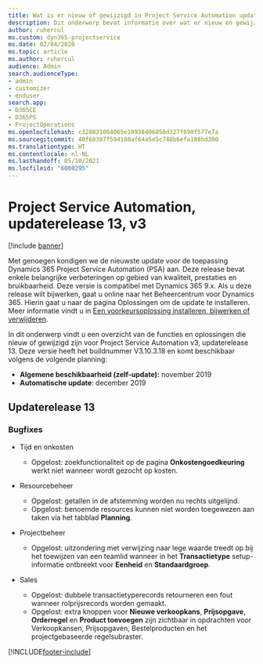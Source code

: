 ```yaml
---
title: Wat is er nieuw of gewijzigd in Project Service Automation updaterelease 13, v3
description: Dit onderwerp bevat informatie over wat er nieuw en gewijzigd is in Project Service Automation updaterelease 13, v3.
author: ruhercul
ms.custom: dyn365-projectservice
ms.date: 02/04/2020
ms.topic: article
ms.author: ruhercul
audience: Admin
search.audienceType:
- admin
- customizer
- enduser
search.app:
- D365CE
- D365PS
- ProjectOperations
ms.openlocfilehash: c328821064065e19938406856d327f690f577e7a
ms.sourcegitcommit: 40f68387f594180af64a5e5c748b6efa188bd300
ms.translationtype: HT
ms.contentlocale: nl-NL
ms.lasthandoff: 05/10/2021
ms.locfileid: "6000295"
---
```

# <a name="project-service-automation-update-release-13-v3"></a>Project Service Automation, updaterelease 13, v3

[!include [banner](../includes/psa-now-project-operations.md)]

Met genoegen kondigen we de nieuwste update voor de toepassing Dynamics 365 Project Service Automation (PSA) aan. Deze release bevat enkele belangrijke verbeteringen op gebied van kwaliteit, prestaties en bruikbaarheid. Deze versie is compatibel met Dynamics 365 9.x. Als u deze release wilt bijwerken, gaat u online naar het Beheercentrum voor Dynamics 365. Hierin gaat u naar de pagina Oplossingen om de update te installeren. Meer informatie vindt u in [Een voorkeursoplossing installeren, bijwerken of verwijderen](/power-platform/admin/install-remove-preferred-solution).

In dit onderwerp vindt u een overzicht van de functies en oplossingen die nieuw of gewijzigd zijn voor Project Service Automation v3, updaterelease 13. Deze versie heeft het buildnummer V3.10.3.18 en komt beschikbaar volgens de volgende planning:

- **Algemene beschikbaarheid (zelf-update):** november 2019
- **Automatische update**: december 2019


## <a name="update-release-13"></a>Updaterelease 13 

### <a name="bug-fixes"></a>Bugfixes

- Tijd en onkosten

     - Opgelost: zoekfunctionaliteit op de pagina **Onkostengoedkeuring** werkt niet wanneer wordt gezocht op kosten.

- Resourcebeheer

     - Opgelost: getallen in de afstemming worden nu rechts uitgelijnd.
     - Opgelost: benoemde resources kunnen niet worden toegewezen aan taken via het tabblad **Planning**.

- Projectbeheer

     - Opgelost: uitzondering met verwijzing naar lege waarde treedt op bij het toewijzen van een teamlid wanneer in het **Transactietype** setup-informatie ontbreekt voor **Eenheid** en **Standaardgroep**.

- Sales

     - Opgelost: dubbele transactietyperecords retourneren een fout wanneer rolprijsrecords worden gemaakt.
     - Opgelost: extra knoppen voor **Nieuwe verkoopkans**, **Prijsopgave**, **Orderregel** en **Product toevoegen** zijn zichtbaar in opdrachten voor Verkoopkansen, Prijsopgaven, Bestelproducten en het projectgebaseerde regelsubraster.




[!INCLUDE[footer-include](../includes/footer-banner.md)]